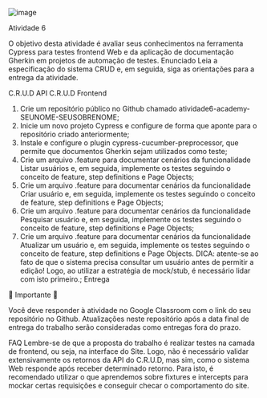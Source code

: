 ![image](https://github.com/mariacfs15/atividade6--academy-MARIACRISTINA-SILVA/assets/97346690/6d38cb66-945a-44c0-aa99-7c262daaf356)

 
Atividade 6

O objetivo desta atividade é avaliar seus conhecimentos na ferramenta Cypress para testes frontend Web e da aplicação de documentação Gherkin em projetos de automação de testes.
Enunciado
Leia a especificação do sistema CRUD e, em seguida, siga as orientações para a entrega da atividade.

C.R.U.D API
C.R.U.D Frontend

1.	Crie um repositório público no Github chamado atividade6-academy-SEUNOME-SEUSOBRENOME;
2.	Inicie um novo projeto Cypress e configure de forma que aponte para o repositório criado anteriormente;
3.	Instale e configure o plugin cypress-cucumber-preprocessor, que permite que documentos Gherkin sejam utilizados como teste;
4.	Crie um arquivo .feature para documentar cenários da funcionalidade Listar usuários e, em seguida, implemente os testes seguindo o conceito de feature, step definitions e Page Objects;
5.	Crie um arquivo .feature para documentar cenários da funcionalidade Criar usuário e, em seguida, implemente os testes seguindo o conceito de feature, step definitions e Page Objects;
6.	Crie um arquivo .feature para documentar cenários da funcionalidade Pesquisar usuário e, em seguida, implemente os testes seguindo o conceito de feature, step definitions e Page Objects;
7.	Crie um arquivo .feature para documentar cenários da funcionalidade Atualizar um usuário e, em seguida, implemente os testes seguindo o conceito de feature, step definitions e Page Objects. DICA: atente-se ao fato de que o sistema precisa consultar um usuário antes de permitir a edição! Logo, ao utilizar a estratégia de mock/stub, é necessário lidar com isto
primeiro.;
Entrega

📌 Importante 📌
 
Você deve responder à atividade no Google Classroom com o link do seu repositório no Github.
Atualizações neste repositório após a data final de entrega do trabalho serão consideradas como entregas fora do prazo.

FAQ
Lembre-se de que a proposta do trabalho é realizar testes na camada de frontend, ou seja, na interface do Site. Logo, não é necessário validar extensivamente os retornos da API do C.R.U.D, mas sim, como o sistema
Web responde após receber determinado retorno. Para isto, é recomendado utilizar o que aprendemos sobre
fixtures e intercepts para mockar certas requisições e conseguir checar o comportamento do site.
